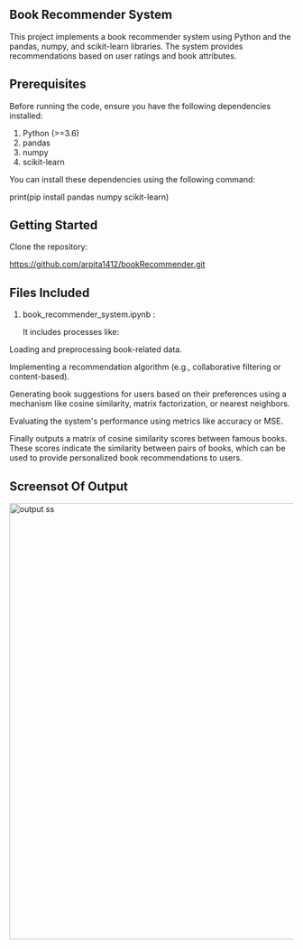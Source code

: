 ## Book Recommender System ##
This project implements a book recommender system using Python and the pandas, numpy, and scikit-learn libraries. The system provides recommendations based on user ratings and book attributes.

## Prerequisites ##

Before running the code, ensure you have the following dependencies installed:

1) Python (>=3.6)
2) pandas
3) numpy
4) scikit-learn

You can install these dependencies using the following command:

print(pip install pandas numpy scikit-learn)

## Getting Started ##
Clone the repository:

https://github.com/arpita1412/bookRecommender.git

## Files Included ##
1. book_recommender_system.ipynb :

   It includes processes like:

Loading and preprocessing book-related data.

Implementing a recommendation algorithm (e.g., collaborative filtering or content-based).

Generating book suggestions for users based on their preferences using a mechanism like cosine similarity, matrix factorization, or nearest neighbors.

Evaluating the system's performance using metrics like accuracy or MSE.

Finally outputs a matrix of cosine similarity scores between famous books. These scores indicate the similarity between pairs of books, which can be used to provide personalized book recommendations to users.

## Screensot Of Output ##

<img width="773" alt="output ss" src="https://github.com/arpita1412/bookRecommender/assets/128537199/f923be25-97f3-431e-a3d0-80333d548e4e">




